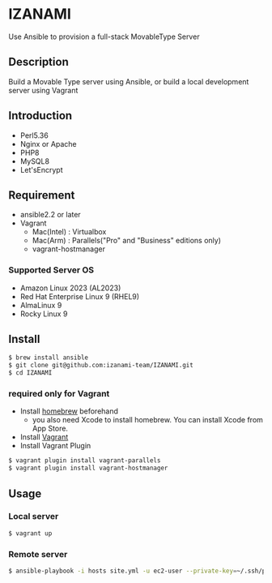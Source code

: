 IZANAMI
====

Use Ansible to provision a full-stack MovableType Server

## Description

Build a Movable Type server using Ansible, or build a local development server using Vagrant

## Introduction

* Perl5.36
* Nginx or Apache
* PHP8
* MySQL8
* Let'sEncrypt

## Requirement

* ansible2.2 or later
* Vagrant
   * Mac(Intel) : Virtualbox
   * Mac(Arm) : Parallels("Pro" and "Business" editions only)
   * vagrant-hostmanager

### Supported Server OS

* Amazon Linux 2023 (AL2023)
* Red Hat Enterprise Linux 9 (RHEL9)
* AlmaLinux 9
* Rocky Linux 9

## Install

```bash
$ brew install ansible
$ git clone git@github.com:izanami-team/IZANAMI.git
$ cd IZANAMI
```

### required only for Vagrant
* Install [homebrew](https://brew.sh/ 'Homebrew') beforehand
    * you also need Xcode to install homebrew. You can install Xcode from App Store. 
* Install [Vagrant](https://www.vagrantup.com/ "Vagrant")
* Install Vagrant Plugin
```bash
$ vagrant plugin install vagrant-parallels
$ vagrant plugin install vagrant-hostmanager
```

## Usage


### Local server

```bash
$ vagrant up
```

### Remote server

```bash
$ ansible-playbook -i hosts site.yml -u ec2-user --private-key=~/.ssh/private_key.pem -l severname
```
